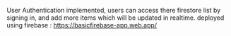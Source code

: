 User Authentication implemented, users can access there firestore list by signing in, and add more items which will be updated in realtime.
deployed using firebase : https://basicfirebase-app.web.app/
